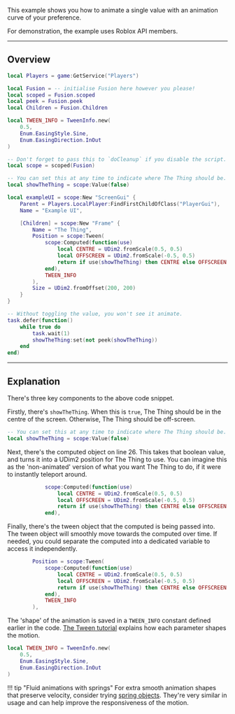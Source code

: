 This example shows you how to animate a single value with an animation curve of
your preference.

For demonstration, the example uses Roblox API members.

-----

## Overview

```Lua linenums="1"
local Players = game:GetService("Players")

local Fusion = -- initialise Fusion here however you please!
local scoped = Fusion.scoped
local peek = Fusion.peek
local Children = Fusion.Children

local TWEEN_INFO = TweenInfo.new(
	0.5,
	Enum.EasingStyle.Sine,
	Enum.EasingDirection.InOut
)

-- Don't forget to pass this to `doCleanup` if you disable the script.
local scope = scoped(Fusion)

-- You can set this at any time to indicate where The Thing should be.
local showTheThing = scope:Value(false)

local exampleUI = scope:New "ScreenGui" {
	Parent = Players.LocalPlayer:FindFirstChildOfClass("PlayerGui"),
	Name = "Example UI",

	[Children] = scope:New "Frame" {
		Name = "The Thing",
		Position = scope:Tween(
			scope:Computed(function(use)
				local CENTRE = UDim2.fromScale(0.5, 0.5)
				local OFFSCREEN = UDim2.fromScale(-0.5, 0.5)
				return if use(showTheThing) then CENTRE else OFFSCREEN
			end),
			TWEEN_INFO
		),
		Size = UDim2.fromOffset(200, 200)
	}
}

-- Without toggling the value, you won't see it animate.
task.defer(function()
	while true do
		task.wait(1)
		showTheThing:set(not peek(showTheThing))
	end
end)
```

-----

## Explanation

There's three key components to the above code snippet.

Firstly, there's `showTheThing`. When this is `true`, The Thing should be in
the centre of the screen. Otherwise, The Thing should be off-screen.

```Lua
-- You can set this at any time to indicate where The Thing should be.
local showTheThing = scope:Value(false)
```

Next, there's the computed object on line 26. This takes that boolean value, and
turns it into a UDim2 position for The Thing to use. You can imagine this as the
'non-animated' version of what you want The Thing to do, if it were to instantly
teleport around.

```Lua
			scope:Computed(function(use)
				local CENTRE = UDim2.fromScale(0.5, 0.5)
				local OFFSCREEN = UDim2.fromScale(-0.5, 0.5)
				return if use(showTheThing) then CENTRE else OFFSCREEN
			end),
```

Finally, there's the tween object that the computed is being passed into. The
tween object will smoothly move towards the computed over time. If needed, you
could separate the computed into a dedicated variable to access it
independently.

```Lua
		Position = scope:Tween(
			scope:Computed(function(use)
				local CENTRE = UDim2.fromScale(0.5, 0.5)
				local OFFSCREEN = UDim2.fromScale(-0.5, 0.5)
				return if use(showTheThing) then CENTRE else OFFSCREEN
			end),
			TWEEN_INFO
		),
```

The 'shape' of the animation is saved in a `TWEEN_INFO` constant defined earlier
in the code. [The Tween tutorial](../../../tutorials/animation/tweens) explains
how each parameter shapes the motion.

```Lua
local TWEEN_INFO = TweenInfo.new(
    0.5,
    Enum.EasingStyle.Sine,
    Enum.EasingDirection.InOut
)
```

!!! tip "Fluid animations with springs"
	For extra smooth animation shapes that preserve velocity, consider trying
	[spring objects](../../../tutorials/animation/springs). They're very similar
	in usage and can help improve the responsiveness of the motion.